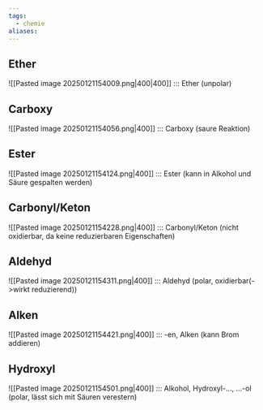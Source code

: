 ```yaml
---
tags:
  - chemie
aliases:
---
```

## Ether
![[Pasted image 20250121154009.png|400|400]] ::: Ether (unpolar)
<!--SR:!2025-07-29,21,270!2025-07-16,14,298-->
## Carboxy
![[Pasted image 20250121154056.png|400]] ::: Carboxy (saure Reaktion)
<!--SR:!2025-07-13,15,290!2025-07-18,10,284-->
## Ester
![[Pasted image 20250121154124.png|400]] ::: Ester (kann in Alkohol und Säure gespalten werden)
<!--SR:!2025-08-13,35,290!2025-07-20,9,258-->
## Carbonyl/Keton
![[Pasted image 20250121154228.png|400]] ::: Carbonyl/Keton (nicht oxidierbar, da keine reduzierbaren Eigenschaften)
<!--SR:!2025-07-16,8,238!2025-07-15,13,298-->
## Aldehyd
![[Pasted image 20250121154311.png|400]] ::: Aldehyd (polar, oxidierbar(->wirkt reduzierend))
<!--SR:!2025-08-01,34,277!2025-07-18,10,284-->
## Alken
![[Pasted image 20250121154421.png|400]] ::: -en, Alken (kann Brom addieren)
<!--SR:!2025-08-10,30,298!2025-08-27,60,317-->

## Hydroxyl
![[Pasted image 20250121154501.png|400]] ::: Alkohol, Hydroxyl-..., ...-ol (polar, lässt sich mit Säuren verestern)
<!--SR:!2025-07-13,11,257!2025-07-17,9,284-->